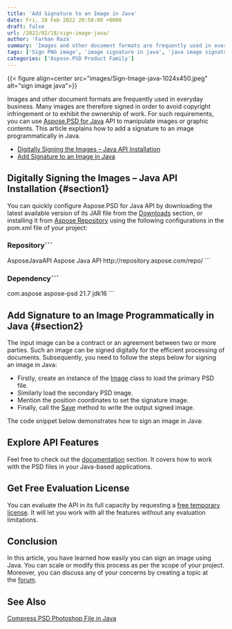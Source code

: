 ```yaml
---
title: 'Add Signature to an Image in Java'
date: Fri, 18 Feb 2022 20:50:00 +0000
draft: false
url: /2022/02/18/sign-image-java/
author: 'Farhan Raza'
summary: 'Images and other document formats are frequently used in everyday business. Many images are therefore signed in order to avoid copyright infringement or to exhibit the ownership of work. For such requirements, you can use Aspose.PSD for Java API to manipulate images or graphic contents. This article explains how to **add a signature to an image programmatically in Java.**'
tags: ['Sign PNG image', 'image signature in java', 'java image signature', 'sign PSD image', 'sign image in java']
categories: ['Aspose.PSD Product Family']
---
```




{{< figure align=center src="images/Sign-Image-java-1024x450.jpeg" alt="sign image java">}}


Images and other document formats are frequently used in everyday business. Many images are therefore signed in order to avoid copyright infringement or to exhibit the ownership of work. For such requirements, you can use [Aspose.PSD for Java][1] API to manipulate images or graphic contents. This article explains how to add a signature to an image programmatically in Java.

*   [Digitally Signing the Images – Java API Installation][2]
*   [Add Signature to an Image in Java][3]

## Digitally Signing the Images – Java API Installation {#section1}

You can quickly configure Aspose.PSD for Java API by downloading the latest available version of its JAR file from the [Downloads][4] section, or installing it from [Aspose Repository][5] using the following configurations in the pom.xml file of your project:

### Repository```
<repository>
    <id>AsposeJavaAPI</id>
    <name>Aspose Java API</name>
    <url>http://repository.aspose.com/repo/</url>
</repository>
```

### Dependency```
<dependency>
     <groupId>com.aspose</groupId>
     <artifactId>aspose-psd</artifactId>
     <version>21.7</version>
     <classifier>jdk16</classifier>
</dependency>
```

## Add Signature to an Image Programmatically in Java {#section2}

The input image can be a contract or an agreement between two or more parties. Such an image can be signed digitally for the efficient processing of documents. Subsequently, you need to follow the steps below for signing an image in Java:

*   Firstly, create an instance of the [Image][6] class to load the primary PSD file.
*   Similarly load the secondary PSD image.
*   Mention the position coordinates to set the signature image.
*   Finally, call the [Save][7] method to write the output signed image.

The code snippet below demonstrates how to sign an image in Java:



## Explore API Features

Feel free to check out the [documentation][8] section. It covers how to work with the PSD files in your Java-based applications.

## Get Free Evaluation License

You can evaluate the API in its full capacity by requesting a [free temporary license][9]. It will let you work with all the features without any evaluation limitations.

## Conclusion

In this article, you have learned how easily you can sign an image using Java. You can scale or modify this process as per the scope of your project. Moreover, you can discuss any of your concerns by creating a topic at the [forum][10].

## See Also

[Compress PSD Photoshop File in Java][11]




[1]: https://products.aspose.com/psd/java/
[2]: #section1
[3]: #section2
[4]: https://downloads.aspose.com/psd/java
[5]: https://repository.aspose.com/webapp/#/artifacts/browse/tree/General/repo/com/aspose/aspose-psd
[6]: https://apireference.aspose.com/psd/java/com.aspose.psd/Image
[7]: https://apireference.aspose.com/psd/java/com.aspose.psd/Image#save--
[8]: https://docs.aspose.com/psd/java/
[9]: https://purchase.aspose.com/temporary-license
[10]: https://forum.aspose.com/c/psd
[11]: https://blog.aspose.com/2022/01/03/compress-psd-java/




